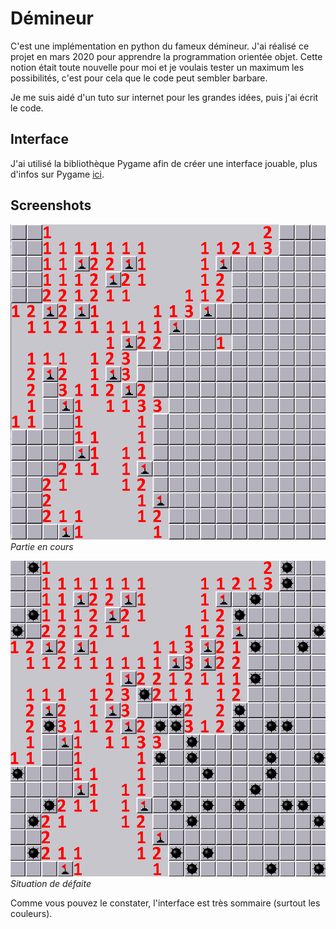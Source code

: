 # Démineur

C'est une implémentation en python du fameux démineur. J'ai réalisé ce projet en mars 2020 pour apprendre la programmation orientée objet. Cette notion était toute nouvelle pour moi et je voulais tester un maximum les possibilités, c'est pour cela que le code peut sembler barbare.

Je me suis aidé d'un tuto sur internet pour les grandes idées, puis j'ai écrit le code.

## Interface
J'ai utilisé la bibliothèque Pygame afin de créer une interface jouable, plus d'infos sur Pygame [ici](https://www.pygame.org/docs/).

## Screenshots
![Partie en cours](https://github.com/Tangax/demineur/blob/main/screens/partie.png)
_Partie en cours_

![Défaite](https://github.com/Tangax/demineur/blob/main/screens/defaite.png)
_Situation de défaite_

Comme vous pouvez le constater, l'interface est très sommaire (surtout les couleurs).
